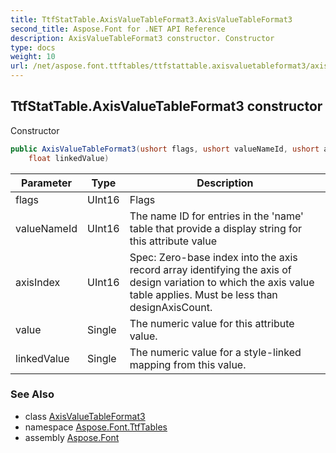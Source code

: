 ```yaml
---
title: TtfStatTable.AxisValueTableFormat3.AxisValueTableFormat3
second_title: Aspose.Font for .NET API Reference
description: AxisValueTableFormat3 constructor. Constructor
type: docs
weight: 10
url: /net/aspose.font.ttftables/ttfstattable.axisvaluetableformat3/axisvaluetableformat3/
---
```

## TtfStatTable.AxisValueTableFormat3 constructor

Constructor

```csharp
public AxisValueTableFormat3(ushort flags, ushort valueNameId, ushort axisIndex, float value, 
    float linkedValue)
```

| Parameter | Type | Description |
| --- | --- | --- |
| flags | UInt16 | Flags |
| valueNameId | UInt16 | The name ID for entries in the 'name' table that provide a display string for this attribute value |
| axisIndex | UInt16 | Spec: Zero-base index into the axis record array identifying the axis of design variation to which the axis value table applies. Must be less than designAxisCount. |
| value | Single | The numeric value for this attribute value. |
| linkedValue | Single | The numeric value for a style-linked mapping from this value. |

### See Also

* class [AxisValueTableFormat3](../)
* namespace [Aspose.Font.TtfTables](../../../aspose.font.ttftables/)
* assembly [Aspose.Font](../../../)


